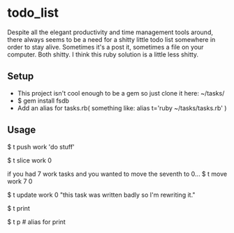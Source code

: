 # todo_list

Despite all the elegant productivity and time management tools around, there always seems to be a need for a shitty little todo list somewhere in order to stay alive.
Sometimes it's a post it, sometimes a file on your computer. Both shitty.
I think this ruby solution is a little less shitty.

## Setup

* This project isn't cool enough to be a gem so just clone it here: ~/tasks/
* $ gem install fsdb
* Add an alias for tasks.rb( something like: alias t='ruby ~/tasks/tasks.rb' )

## Usage

$ t push work 'do stuff'

$ t slice work 0

if you had 7 work tasks and you wanted to move the seventh to 0...
$ t move work 7 0

$ t update work 0 "this task was written badly so I'm rewriting it."

$ t print

$ t p # alias for print

